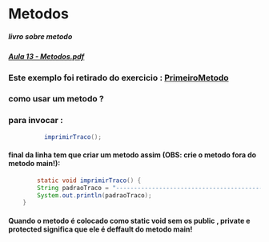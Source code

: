 # Metodos
#####  livro sobre metodo
##### [Aula 13 - Metodos.pdf](https://github.com/gladsonsimoes/ConteudoJava/files/10435317/Aula.13.-.Metodos.pdf)


### Este exemplo foi retirado do exercicio : <a href="PrimeiroMetodo.java"> PrimeiroMetodo </a> 
### como usar um metodo ?
### para invocar :
~~~java
          imprimirTraco();
~~~
#### final da linha tem que criar um metodo assim (OBS: crie o metodo fora do metodo main!):
~~~java
        static void imprimirTraco() {
        String padraoTraco = "------------------------------------------------";
        System.out.println(padraoTraco);
    }
~~~

#### Quando o metodo é colocado como static void sem os public , private e protected significa que ele é deffault do metodo main!
